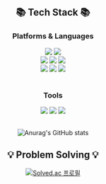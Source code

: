 <div align=center>
  <h2> 📚 Tech Stack 📚 </h2>
  <h3> Platforms & Languages </h3>
 </div>
 
 <div align="center">
    <img src="https://img.shields.io/badge/Java-007396?style=for-the-badge&logo=Java&logoColor=white"/>
    <img src="https://img.shields.io/badge/Python-3776AB?style=for-the-badge&logo=Python&logoColor=white"/>
    <br>
    <img src="https://img.shields.io/badge/Spring-6DB33F?style=for-the-badge&logo=Spring&logoColor=white"/>
    <img src="https://img.shields.io/badge/Spring Boot-6DB33F?style=for-the-badge&logo=Spring Boot&logoColor=white"/>
    <img src="https://img.shields.io/badge/React Native-09D3AC?style=for-the-badge&logo=Create React App&logoColor=white"/>
    <br>
    <img src="https://img.shields.io/badge/Mysql-4479A1?style=for-the-badge&logo=MySql&logoColor=white"/>
    <img src="https://img.shields.io/badge/AWS-232F3E?style=for-the-badge&logo=Amazon AWS&logoColor=white"/>
    <img src="https://img.shields.io/badge/Docker-2496ED?style=for-the-badge&logo=Docker&logoColor=white"/>
</div>
<br>
<div align=center>
  <h3> Tools </h3>
 </div>
<div align="center">
  <img src="https://img.shields.io/badge/Git-F05032?style=for-the-badge&logo=IntelliJ IDEA&logoColor=white"/>
  <img src="https://img.shields.io/badge/Visual Studio Code-007ACC?style=for-the-badge&logo=Visual Studio Code&logoColor=white"/>
  <img src="https://img.shields.io/badge/IntelliJ-000000?style=for-the-badge&logo=IntelliJ IDEA&logoColor=white"/>
 </div>
 
<br>
<div align=center>

  ![Anurag's GitHub stats](https://github-readme-stats.vercel.app/api?username=yuna4490&show_icons=true&theme=radical)
  
 <h2> 💡 Problem Solving 💡 </h2>
 
 [![Solved.ac
프로필](http://mazassumnida.wtf/api/v2/generate_badge?boj=yuna0125)](https://solved.ac/yuna0125)

 </div>

